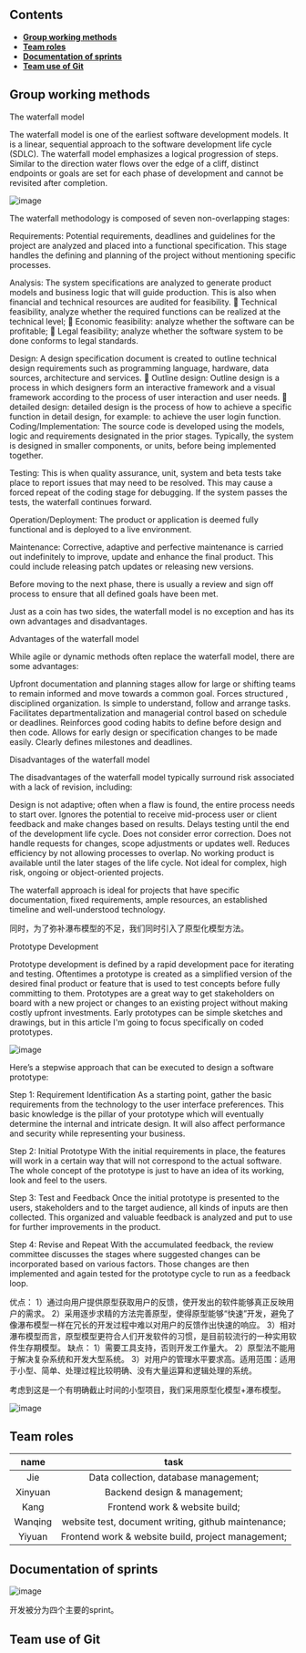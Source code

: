 ## Contents

* [**Group working methods**](#group-working-methods)
* [**Team roles**](#team-roles)
* [**Documentation of sprints**](#documentation-of-sprints)
* [**Team use of Git**](#team-use-of-git)

## Group working methods

The waterfall model

The waterfall model is one of the earliest software development models. It is a linear, sequential approach to the software development life cycle (SDLC). 
The waterfall model emphasizes a logical progression of steps. Similar to the direction water flows over the edge of a cliff, distinct endpoints or goals are set for each phase of development and cannot be revisited after completion. 


![image](https://user-images.githubusercontent.com/45390078/115988985-e387f800-a5b3-11eb-8147-c65f7b861610.png)

The waterfall methodology is composed of seven non-overlapping stages:

Requirements: Potential requirements, deadlines and guidelines for the project are analyzed and placed into a functional specification. This stage handles the defining and planning of the project without mentioning specific processes.

Analysis: The system specifications are analyzed to generate product models and business logic   that will guide production. This is also when financial and technical resources are audited for feasibility.
	Technical feasibility, analyze whether the required functions can be realized at the technical level;
	Economic feasibility: analyze whether the software can be profitable;
	Legal feasibility; analyze whether the software system to be done conforms to legal standards.

Design: A design specification document is created to outline technical design requirements such as programming language, hardware, data sources, architecture and services.
	Outline design: Outline design is a process in which designers form an interactive framework and a visual framework according to the process of user interaction and user needs.
	detailed design: detailed design is the process of how to achieve a specific function in detail design, for example: to achieve the user login function.
Coding/Implementation: The source code is developed using the models, logic and requirements designated in the prior stages. Typically, the system is designed in smaller components, or units, before being implemented together.

Testing: This is when quality assurance, unit,  system   and  beta tests take place to report issues that may need to be resolved. This may cause a forced repeat of the coding stage for debugging. If the system passes the tests, the waterfall continues forward.

Operation/Deployment: The product or application is deemed fully functional and is deployed to a live environment.

Maintenance: Corrective, adaptive and perfective maintenance is carried out indefinitely to improve, update and enhance the final product. This could include releasing  patch   updates or releasing new versions.

Before moving to the next phase, there is usually a review and sign off process to ensure that all defined goals have been met.




Just as a coin has two sides, the waterfall model is no exception and has its own advantages and disadvantages.


Advantages of the waterfall model

While agile or dynamic methods often replace the waterfall model, there are some advantages:

Upfront documentation and planning stages allow for large or shifting teams to remain informed and move towards a common goal.
Forces structured , disciplined organization.
Is simple to understand, follow and arrange tasks.
Facilitates departmentalization and managerial control based on schedule or deadlines.
Reinforces good coding habits to define before design and then code.
Allows for early design or specification changes to be made easily.
Clearly defines milestones and deadlines.

Disadvantages of the waterfall model

The disadvantages of the waterfall model typically surround risk associated with a lack of revision, including:

Design is not adaptive; often when a flaw is found, the entire process needs to start over.
Ignores the potential to receive mid-process user or client feedback and make changes based on results.
Delays testing until the end of the development life cycle.
Does not consider error correction.
Does not handle requests for changes, scope adjustments or updates well.
Reduces efficiency by not allowing processes to overlap.
No working product is available until the later stages of the life cycle.
Not ideal for complex, high risk, ongoing or object-oriented projects.

The waterfall approach is ideal for projects that have specific documentation, fixed requirements, ample resources, an established timeline and well-understood technology. 

同时，为了弥补瀑布模型的不足，我们同时引入了原型化模型方法。

Prototype Development

Prototype development is defined by a rapid development pace for iterating and testing. Oftentimes a prototype is created as a simplified version of the desired final product or feature that is used to test concepts before fully committing to them. Prototypes are a great way to get stakeholders on board with a new project or changes to an existing project without making costly upfront investments. Early prototypes can be simple sketches and drawings, but in this article I'm going to focus specifically on coded prototypes.

![image](https://user-images.githubusercontent.com/45390078/116005839-a26a0500-a600-11eb-9875-a5670caea885.png)

Here’s a stepwise approach that can be executed to design a software prototype:

Step 1: Requirement Identification
As a starting point, gather the basic requirements from the technology to the user interface preferences. This basic knowledge is the pillar of your prototype which will eventually determine the internal and intricate design. It will also affect performance and security while representing your business.  

Step 2: Initial Prototype
With the initial requirements in place, the features will work in a certain way that will not correspond to the actual software. The whole concept of the prototype is just to have an idea of its working, look and feel to the users.  

Step 3: Test and Feedback 
Once the initial prototype is presented to the users, stakeholders and to the target audience, all kinds of inputs are then collected. This organized and valuable feedback is analyzed and put to use for further improvements in the product. 

Step 4: Revise and Repeat
With the accumulated feedback, the review committee discusses the stages where suggested changes can be incorporated based on various factors. Those changes are then implemented and again tested for the prototype cycle to run as a feedback loop. 

优点：
1）通过向用户提供原型获取用户的反馈，使开发出的软件能够真正反映用户的需求。
2）采用逐步求精的方法完善原型，使得原型能够“快速”开发，避免了像瀑布模型一样在冗长的开发过程中难以对用户的反馈作出快速的响应。
3）相对瀑布模型而言，原型模型更符合人们开发软件的习惯，是目前较流行的一种实用软件生存期模型。
缺点：
1）需要工具支持，否则开发工作量大。
2）原型法不能用于解决复杂系统和开发大型系统。
3）对用户的管理水平要求高。适用范围：适用于小型、简单、处理过程比较明确、没有大量运算和逻辑处理的系统。



考虑到这是一个有明确截止时间的小型项目，我们采用原型化模型+瀑布模型。

![image](https://user-images.githubusercontent.com/45390078/116005928-04c30580-a601-11eb-89cd-33bc188444f5.png)



## Team roles

|name|task|
|:--:|:--:|
|Jie|Data collection, database management;|
|Xinyuan| Backend design & management; |
|Kang| Frontend work & website build;|
|Wanqing| website test, document writing, github maintenance;|
|Yiyuan| Frontend work & website build, project management;|

## Documentation of sprints

![image](https://user-images.githubusercontent.com/45390078/116006670-25408f00-a604-11eb-9a2e-e52ba8869606.png)

开发被分为四个主要的sprint。

## Team use of Git
